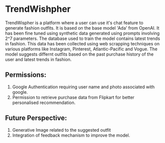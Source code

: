 # TrendWishpher
TrendWispher is a platform where a user can use it's chat feature to generate fashion outfits. 
It is based on the base model 'Ada' from OpenAI. It has been fine tuned using synthetic data generated using prompts involving 2^7 parameters.
The database used to train the model contains latest trends in fashion. This data has been collected using web scrapping techniques on 
various platforms like Instagram, Pinterest, Atlantic-Pacific and Vogue. 
The model suggests differnt outfits based on the past purchase history of the user and latest trends in fashion.


## Permissions:
1. Google Authentication requiring user name and photo associated with google.
2. Permission to retrieve purchase data from Flipkart for better personalised recommendation.

## Future Perspective:
1. Generative Image related to the suggested outfit
2. Integration of feedback mechanism to improve the model.






